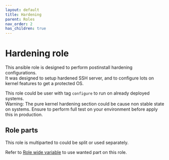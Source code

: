 ```yaml
---
layout: default
title: Hardening
parent: Roles
nav_order: 2
has_children: true
---
```


# Hardening role

This ansible role is designed to perform postinstall hardening configurations.  
It was designed to setup hardened SSH server, and to configure lots on kernel features to get a protected OS.

This role could be user with tag `configure` to run on already deployed systems.  
Warning: The pure kernel hardening section could be cause non stable state on systems. Ensure to perform full test 
on your environment before apply this in production.

## Role parts

This role is multiparted to could be split or used separately.

Refer to [Role wide variable](../variables#role-wide-variable) to use wanted part on this role.

